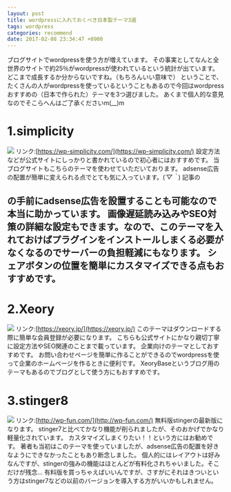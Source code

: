 ```yaml
---
layout: post
title: wordpressに入れておくべき日本製テーマ3選
tags: wordpress
categories: recommend
date: 2017-02-08 23:34:47 +0900
---
```


ブログサイトでwordpressを使う方が増えています。 その事実としてなんと全世界のサイトで約25％がwordpressが使われているという統計が出ています。どこまで成長するか分からないですね。（もちろんいい意味で） ということで、たくさんの人がwordpressを使っているということもあるので今回はwordpressおすすめの（日本で作られた）テーマを3つ選びました。 あくまで個人的な意見なのでそこらへんはご了承くださいm(__)m

1.simplicity
============

![](../../../../images/2017/02/simplicity-1.png) リンク:[https://wp-simplicity.com/](https://wp-simplicity.com/) 設定方法などが公式サイトにしっかりと書かれているので初心者にはおすすめです。 当ブログサイトもこちらのテーマを使わせていただいております。 adsense広告の配置が簡単に変えられる点でとても気に入っています。(*´▽｀*) 記事の<H2>の手前にadsense広告を設置することも可能なので本当に助かっています。 画像遅延読み込みやSEO対策の詳細な設定もできます。なので、このテーマを入れておけばプラグインをインストールしまくる必要がなくなるのでサーバーの負担軽減にもなります。 シェアボタンの位置を簡単にカスタマイズできる点もおすすめです。

2.Xeory
=======

![](../../../../images/2017/02/xeory.png) リンク:[https://xeory.jp/](https://xeory.jp/) このテーマはダウンロードする際に簡単な会員登録が必要になります。 こちらも公式サイトにかなり親切丁寧に設定方法やSEO関連のことまで載っています。 企業向けのテーマとしておすすめです。 お問い合わせページを簡単に作ることができるのでwordpressを使って企業のホームページを作るときに便利です。 XeoryBaseというブログ用のテーマもあるのでブログとして使う方にもおすすめです。

3.stinger8
==========

![](../../../../images/2017/02/stinger.png) リンク:[http://wp-fun.com/](http://wp-fun.com/) 無料版stingerの最新版になります。 stinger7と比べてかなり機能が削られましたが、そのおかげでかなり軽量化されています。 カスタマイズしまくりたい！！という方にはお勧めです。 著者も当初はこのテーマを使っていましたが、adsense広告の配置を好きなようにできなかったこともあり断念しました。 個人的にはレイアウトは好みなんですが、stingerの強みの機能はほとんどが有料化されちゃいました。そこだけが残念... 有料版を買っちゃえばいいんですが、さすがにそれはきついという方はstinger7などの以前のバージョンを導入する方がいいかもしれません。